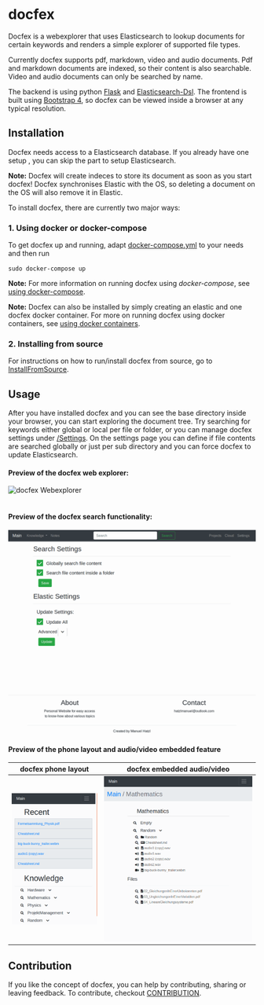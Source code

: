 # docfex
Docfex is a webexplorer that uses Elasticsearch to lookup documents for certain keywords and renders a simple explorer of supported file types.

Currently docfex supports pdf, markdown, video and audio documents. Pdf and markdown documents are indexed, so their content is also searchable. Video and audio documents can only be searched by name.

The backend is using python [Flask](http://flask.pocoo.org/) and [Elasticsearch-Dsl](https://elasticsearch-dsl.readthedocs.io/en/latest/). The frontend is built using [Bootstrap 4](https://getbootstrap.com/), so docfex can be viewed inside a browser at any typical resolution.


## Installation
Docfex needs access to a Elasticsearch database. If you already have one setup
, you can skip the part to setup Elasticsearch.

**Note:** Docfex will create indeces to store its document as soon as you start docfex!
Docfex synchronises Elastic with the OS, so deleting a document on the OS will also remove it in Elastic.


To install docfex, there are currently two major ways:

### 1. Using docker or docker-compose
To get docfex up and running, adapt [docker-compose.yml](./docker-compose.yml) to your needs and then run
```
sudo docker-compose up
```

**Note:** For more information on running docfex using *docker-compose*, see [using docker-compose](doc/Docker/UsingDockerCompose.md).

**Note:** Docfex can also be installed by simply creating an elastic and one docfex docker container.
For more on running docfex using docker containers, see [using docker containers](doc/Docker/UsingContainers.md).


### 2. Installing from source
For instructions on how to run/install docfex from source, go to [InstallFromSource](doc/Installation/InstallFromSource.md).


## Usage
After you have installed docfex and you can see the base directory inside your browser, you can start exploring the document tree. Try searching for keywords either global or local per file or folder, or you can manage docfex settings under [<your path to docfex>/Settings](http://localhost:5000/Settings).
On the settings page you can define if file contents are searched globally or just per sub directory and you can force docfex to update Elasticsearch.

#### Preview of the docfex web explorer:
![docfex Webexplorer](doc/Images/UsagePreview/general_explorer.gif)
</br></br>
#### Preview of the docfex search functionality:
![docfex Search](doc/Images/UsagePreview/search_features.gif)

#### Preview of the phone layout and audio/video embedded feature
docfex phone layout            |  docfex embedded audio/video
:-------------------------:|:-------------------------:
![](doc/Images/UsagePreview/phone_layout.gif) |  ![](doc/Images/UsagePreview/embed_feature.gif)


## Contribution
If you like the concept of docfex, you can help by contributing, sharing or leaving feedback.
To contribute, checkout [CONTRIBUTION](CONTRIBUTION.md).


